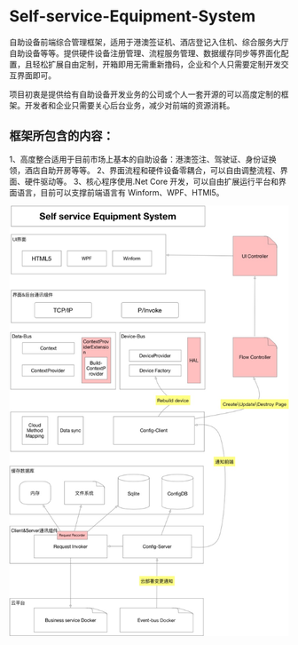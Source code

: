 # Self-service-Equipment-System

自助设备前端综合管理框架，适用于港澳签证机、酒店登记入住机、综合服务大厅自助设备等等。提供硬件设备注册管理、流程服务管理、数据缓存同步等界面化配置，且轻松扩展自由定制，开箱即用无需重新撸码，企业和个人只需要定制开发交互界面即可。

项目初衷是提供给有自助设备开发业务的公司或个人一套开源的可以高度定制的框架。开发者和企业只需要关心后台业务，减少对前端的资源消耗。

## 框架所包含的内容：

1、高度整合适用于目前市场上基本的自助设备：港澳签注、驾驶证、身份证换领，酒店自助开房等等。
2、界面流程和硬件设备零耦合，可以自由调整流程、界面、硬件驱动等。
3、核心程序使用.Net Core 开发，可以自由扩展运行平台和界面语言，目前可以支撑前端语言有 Winform、WPF、HTMl5。

![系统架构](https://github.com/Aliador/Self-service-Equipment-System/blob/master/git-images/SESS技术架构设计.jpg)
